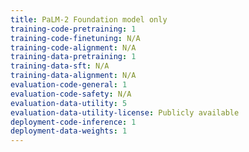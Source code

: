 ```yaml
---
title: PaLM-2 Foundation model only
training-code-pretraining: 1
training-code-finetuning: N/A
training-code-alignment: N/A
training-data-pretraining: 1
training-data-sft: N/A
training-data-alignment: N/A
evaluation-code-general: 1
evaluation-code-safety: N/A
evaluation-data-utility: 5
evaluation-data-utility-license: Publicly available
deployment-code-inference: 1
deployment-data-weights: 1
---
```

